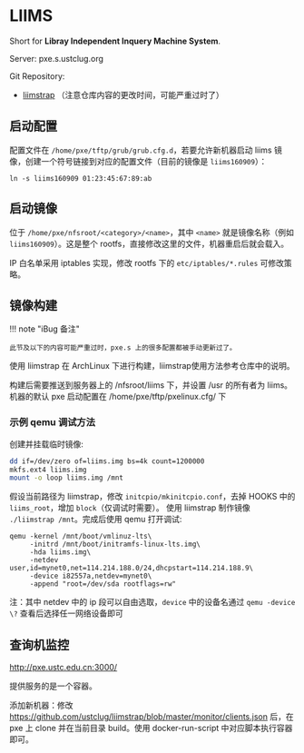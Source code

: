 # LIIMS

Short for **Libray Independent Inquery Machine System**.

Server: pxe.s.ustclug.org

Git Repository:

- [liimstrap](https://github.com/ustclug/liimstrap) （注意仓库内容的更改时间，可能严重过时了）

## 启动配置

配置文件在 `/home/pxe/tftp/grub/grub.cfg.d`，若要允许新机器启动 liims 镜像，创建一个符号链接到对应的配置文件（目前的镜像是 `liims160909`）：

```shell
ln -s liims160909 01:23:45:67:89:ab
```

## 启动镜像

位于 `/home/pxe/nfsroot/<category>/<name>`，其中 `<name>` 就是镜像名称（例如 `liims160909`）。这是整个 rootfs，直接修改这里的文件，机器重启后就会载入。

IP 白名单采用 iptables 实现，修改 rootfs 下的 `etc/iptables/*.rules` 可修改策略。

## 镜像构建

!!! note "iBug 备注"

    此节及以下的内容可能严重过时，pxe.s 上的很多配置都被手动更新过了。

使用 liimstrap 在 ArchLinux 下进行构建，liimstrap使用方法参考仓库中的说明。

构建后需要推送到服务器上的 /nfsroot/liims 下，并设置 /usr 的所有者为 liims。机器的默认 pxe 启动配置在 /home/pxe/tftp/pxelinux.cfg/ 下

### 示例 qemu 调试方法

创建并挂载临时镜像:

```sh
dd if=/dev/zero of=liims.img bs=4k count=1200000
mkfs.ext4 liims.img
mount -o loop liims.img /mnt
```

假设当前路径为 liimstrap，修改 `initcpio/mkinitcpio.conf`，去掉 HOOKS 中的 `liims_root`，增加 `block`（仅调试时需要）。 使用 liimstrap 制作镜像 `./liimstrap /mnt`。完成后使用 qemu 打开调试:

```shell
qemu -kernel /mnt/boot/vmlinuz-lts\
     -initrd /mnt/boot/initramfs-linux-lts.img\
     -hda liims.img\
     -netdev user,id=mynet0,net=114.214.188.0/24,dhcpstart=114.214.188.9\
     -device i82557a,netdev=mynet0\
     -append "root=/dev/sda rootflags=rw"
```

注：其中 netdev 中的 ip 段可以自由选取，`device` 中的设备名通过 `qemu -device \?` 查看后选择任一网络设备即可

## 查询机监控

<http://pxe.ustc.edu.cn:3000/>

提供服务的是一个容器。

添加新机器：修改 <https://github.com/ustclug/liimstrap/blob/master/monitor/clients.json> 后，在 pxe 上 clone 并在当前目录 build。使用 docker-run-script 中对应脚本执行容器即可。
